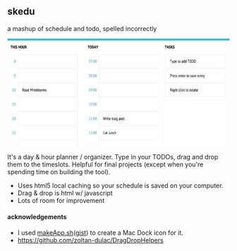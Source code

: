 ## skedu
a mashup of schedule and todo, spelled incorrectly

![skedu](skedu-1.gif)

It's a day & hour planner / organizer. Type in your TODOs, drag and drop them to the timeslots. Helpful for final projects (except when you're spending time on building the tool). 

- Uses html5 local caching so your schedule is saved on your computer. 
- Drag & drop is html w/ javascript
- Lots of room for improvement

#### acknowledgements

- I used [makeApp.sh](https://www.lessannoyingcrm.com/blog/2010/08/149/Create+application+shortcuts+in+Google+Chrome+on+a+Mac)([gist](https://gist.github.com/demonbane/1065791)) to create a Mac Dock icon for it.
- https://github.com/zoltan-dulac/DragDropHelpers
